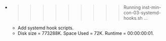 * >>>>>>>>> Running inst-min-con-03-systemd-hooks.sh ...
  * Add systemd hook scripts.
  * Disk size = 773288K. Space Used = 72K. Runtime = 00:00:00:01.
